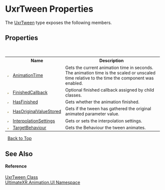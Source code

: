 # UxrTween Properties
 

The <a href="T_UltimateXR_Animation_UI_UxrTween">UxrTween</a> type exposes the following members.


## Properties
&nbsp;<table><tr><th></th><th>Name</th><th>Description</th></tr><tr><td>![Public property](media/pubproperty.gif "Public property")</td><td><a href="P_UltimateXR_Animation_UI_UxrTween_AnimationTime">AnimationTime</a></td><td>
Gets the current animation time in seconds. The animation time is the scaled or unscaled time relative to the time the component was enabled.</td></tr><tr><td>![Protected property](media/protproperty.gif "Protected property")</td><td><a href="P_UltimateXR_Animation_UI_UxrTween_FinishedCallback">FinishedCallback</a></td><td>
Optional finished callback assigned by child classes.</td></tr><tr><td>![Public property](media/pubproperty.gif "Public property")</td><td><a href="P_UltimateXR_Animation_UI_UxrTween_HasFinished">HasFinished</a></td><td>
Gets whether the animation finished.</td></tr><tr><td>![Protected property](media/protproperty.gif "Protected property")</td><td><a href="P_UltimateXR_Animation_UI_UxrTween_HasOriginalValueStored">HasOriginalValueStored</a></td><td>
Gets if the tween has gathered the original animated parameter value.</td></tr><tr><td>![Public property](media/pubproperty.gif "Public property")</td><td><a href="P_UltimateXR_Animation_UI_UxrTween_InterpolationSettings">InterpolationSettings</a></td><td>
Gets or sets the interpolation settings.</td></tr><tr><td>![Protected property](media/protproperty.gif "Protected property")</td><td><a href="P_UltimateXR_Animation_UI_UxrTween_TargetBehaviour">TargetBehaviour</a></td><td>
Gets the Behaviour the tween animates.</td></tr></table>&nbsp;
<a href="#uxrtween-properties">Back to Top</a>

## See Also


#### Reference
<a href="T_UltimateXR_Animation_UI_UxrTween">UxrTween Class</a><br /><a href="N_UltimateXR_Animation_UI">UltimateXR.Animation.UI Namespace</a><br />